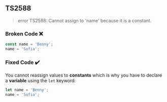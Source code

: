 ## TS2588

> error TS2588: Cannot assign to 'name' because it is a constant.

### Broken Code ❌

```ts
const name = 'Benny';
name = 'Sofia';
```

### Fixed Code ✔️

You cannot reassign values to **constants** which is why you have to declare a **variable** using the `let` keyword:

```ts
let name = 'Benny';
name = 'Sofia';
```
